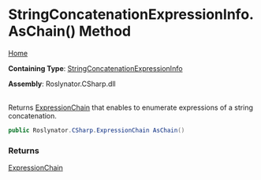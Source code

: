 # StringConcatenationExpressionInfo\.AsChain\(\) Method

[Home](../../../../../README.md)

**Containing Type**: [StringConcatenationExpressionInfo](../README.md)

**Assembly**: Roslynator\.CSharp\.dll

\
Returns [ExpressionChain](../../../ExpressionChain/README.md) that enables to enumerate expressions of a string concatenation\.

```csharp
public Roslynator.CSharp.ExpressionChain AsChain()
```

### Returns

[ExpressionChain](../../../ExpressionChain/README.md)

